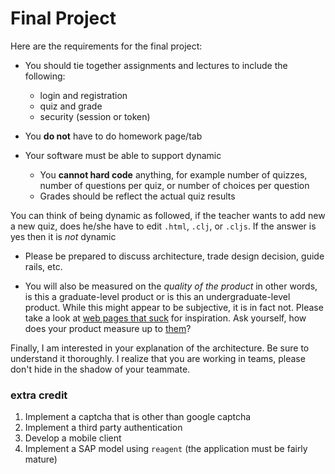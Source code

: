 # Final Project

Here are the requirements for the final project:

* You should tie together assignments and lectures to include the following:
   * login and registration
   * quiz and grade
   * security (session or token)

* You **do not** have to do homework page/tab

* Your software must be able to support dynamic
  * You **cannot hard code** anything, for example number of quizzes, number of questions per quiz, or number of choices per question
  * Grades should be reflect the actual quiz results

You can think of being dynamic as followed, if the teacher wants to add new a new quiz, does he/she have to edit `.html`, `.clj`, or `.cljs`. If the answer is yes then it is _not_ dynamic

* Please be prepared to discuss architecture, trade design decision, guide rails, etc.

* You will also be measured on the _quality of the product_ in other words, is this a graduate-level product or is this an undergraduate-level product.  While this might appear to be subjective, it is in fact not.  Please take a look at [web pages that suck](http://www.webpagesthatsuck.com/) for inspiration.  Ask yourself, how does your product measure up to [them](http://www.webpagesthatsuck.com/)?

Finally, I am interested in your explanation of the architecture.  Be sure to understand it thoroughly.  I realize that you are working in teams, please don't hide in the shadow of your teammate.  

### extra credit

1. Implement a captcha that is other than google captcha
2. Implement a third party authentication
3. Develop a mobile client 
4. Implement a SAP model using `reagent` (the application must be fairly mature)
